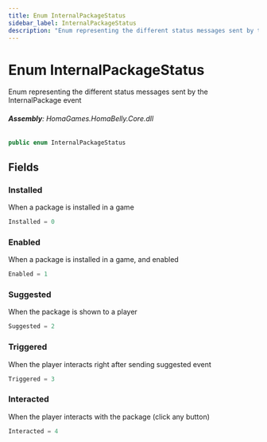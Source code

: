```yaml
---
title: Enum InternalPackageStatus
sidebar_label: InternalPackageStatus
description: "Enum representing the different status messages sent by the InternalPackage event"
---
```

# Enum InternalPackageStatus
Enum representing the different status messages sent by the InternalPackage event

###### **Assembly**: HomaGames.HomaBelly.Core.dll

```csharp title="Declaration"
public enum InternalPackageStatus
```
## Fields
### Installed
When a package is installed in a game

```csharp title="Declaration"
Installed = 0
```
### Enabled
When a package is installed in a game, and enabled

```csharp title="Declaration"
Enabled = 1
```
### Suggested
When the package is shown to a player

```csharp title="Declaration"
Suggested = 2
```
### Triggered
When the player interacts right after sending suggested event

```csharp title="Declaration"
Triggered = 3
```
### Interacted
When the player interacts with the package (click any button)

```csharp title="Declaration"
Interacted = 4
```
